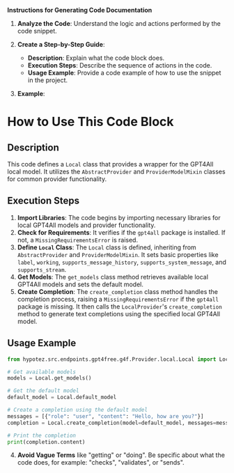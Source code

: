 **Instructions for Generating Code Documentation**

1. **Analyze the Code**: Understand the logic and actions performed by the code snippet.

2. **Create a Step-by-Step Guide**:
    - **Description**: Explain what the code block does.
    - **Execution Steps**: Describe the sequence of actions in the code.
    - **Usage Example**: Provide a code example of how to use the snippet in the project.

3. **Example**:

How to Use This Code Block
=========================================================================================

Description
-------------------------
This code defines a `Local` class that provides a wrapper for the GPT4All local model. It utilizes the `AbstractProvider` and `ProviderModelMixin` classes for common provider functionality. 

Execution Steps
-------------------------
1. **Import Libraries**: The code begins by importing necessary libraries for local GPT4All models and provider functionality.
2. **Check for Requirements**: It verifies if the `gpt4all` package is installed. If not, a `MissingRequirementsError` is raised.
3. **Define `Local` Class**: The `Local` class is defined, inheriting from `AbstractProvider` and `ProviderModelMixin`. It sets basic properties like `label`, `working`, `supports_message_history`, `supports_system_message`, and `supports_stream`.
4. **Get Models**: The `get_models` class method retrieves available local GPT4All models and sets the default model.
5. **Create Completion**: The `create_completion` class method handles the completion process, raising a `MissingRequirementsError` if the `gpt4all` package is missing. It then calls the `LocalProvider`'s `create_completion` method to generate text completions using the specified local GPT4All model.

Usage Example
-------------------------

```python
from hypotez.src.endpoints.gpt4free.g4f.Provider.local.Local import Local

# Get available models
models = Local.get_models()

# Get the default model
default_model = Local.default_model

# Create a completion using the default model
messages = [{"role": "user", "content": "Hello, how are you?"}]
completion = Local.create_completion(model=default_model, messages=messages)

# Print the completion
print(completion.content)
```

4. **Avoid Vague Terms** like "getting" or "doing". Be specific about what the code does, for example: "checks", "validates", or "sends".